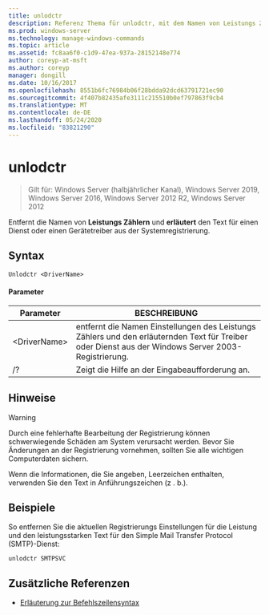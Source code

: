 ```yaml
---
title: unlodctr
description: Referenz Thema für unlodctr, mit dem Namen von Leistungs Zählern und der erläuternde Text für einen Dienst oder einen Gerätetreiber aus der Systemregistrierung entfernt werden
ms.prod: windows-server
ms.technology: manage-windows-commands
ms.topic: article
ms.assetid: fc8aa6f0-c1d9-47ea-937a-28152148e774
author: coreyp-at-msft
ms.author: coreyp
manager: dongill
ms.date: 10/16/2017
ms.openlocfilehash: 8551b6fc76984b06f28bdda92dcd63791721ec90
ms.sourcegitcommit: 4f407b82435afe3111c215510b0ef797863f9cb4
ms.translationtype: MT
ms.contentlocale: de-DE
ms.lasthandoff: 05/24/2020
ms.locfileid: "83821290"
---
```

# <a name="unlodctr"></a>unlodctr

> Gilt für: Windows Server (halbjährlicher Kanal), Windows Server 2019, Windows Server 2016, Windows Server 2012 R2, Windows Server 2012

Entfernt die Namen von **Leistungs Zählern** und **erläutert** den Text für einen Dienst oder einen Gerätetreiber aus der Systemregistrierung.

## <a name="syntax"></a>Syntax
```
Unlodctr <DriverName>
```
#### <a name="parameters"></a>Parameter
|Parameter|BESCHREIBUNG|
|-------|--------|
|\<DriverName>|entfernt die Namen Einstellungen des Leistungs Zählers und den erläuternden Text für Treiber oder Dienst <DriverName> aus der Windows Server 2003-Registrierung.|
|/?|Zeigt die Hilfe an der Eingabeaufforderung an.|

## <a name="remarks"></a>Hinweise
> [!WARNING]
> Durch eine fehlerhafte Bearbeitung der Registrierung können schwerwiegende Schäden am System verursacht werden. Bevor Sie Änderungen an der Registrierung vornehmen, sollten Sie alle wichtigen Computerdaten sichern.

Wenn die Informationen, die Sie angeben, Leerzeichen enthalten, verwenden Sie den Text in Anführungszeichen (z <DriverName> . b.).

## <a name="examples"></a>Beispiele
So entfernen Sie die aktuellen Registrierungs Einstellungen für die Leistung und den leistungsstarken Text für den Simple Mail Transfer Protocol (SMTP)-Dienst:
```
unlodctr SMTPSVC
```
## <a name="additional-references"></a>Zusätzliche Referenzen
- [Erläuterung zur Befehlszeilensyntax](command-line-syntax-key.md)


